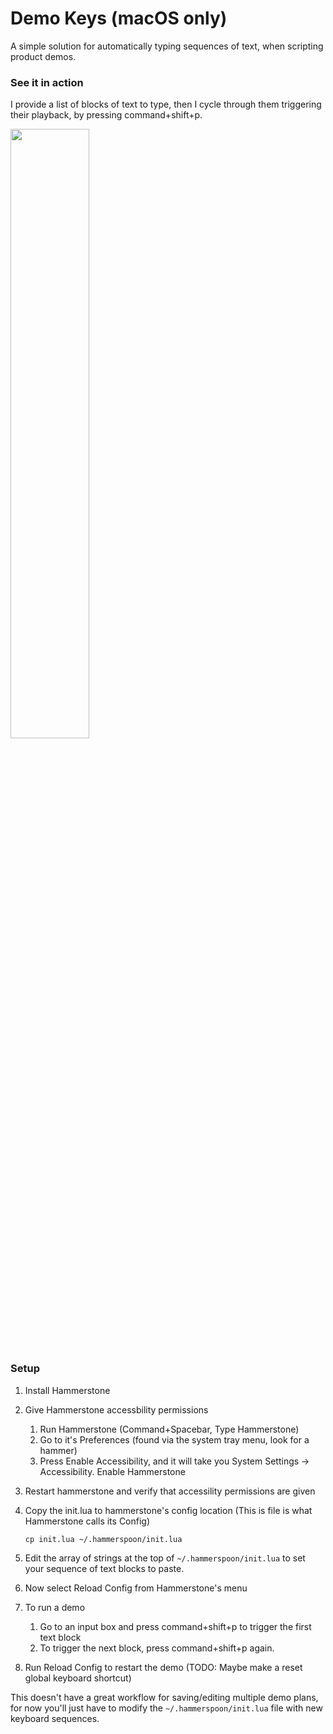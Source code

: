 # Demo Keys (macOS only)
A simple solution for automatically typing sequences of text, when scripting product demos.

### See it in action

I provide a list of blocks of text to type, then I cycle through them triggering their playback, by pressing command+shift+p. 

<img width="50%" src="demo.gif"/>

### Setup

 1. Install Hammerstone
 2. Give Hammerstone accessbility permissions
    1. Run Hammerstone (Command+Spacebar, Type Hammerstone)
    1. Go to it's Preferences (found via the system tray menu, look for a hammer)
    1. Press Enable Accessibility, and it will take you System Settings -> Accessibility. Enable Hammerstone
 3. Restart hammerstone and verify that accessility permissions are given
 4. Copy the init.lua to hammerstone's config location (This is file is what Hammerstone calls its Config)

        cp init.lua ~/.hammerspoon/init.lua

 5. Edit the array of strings at the top of `~/.hammerspoon/init.lua` to set your sequence of text blocks to paste.
 1. Now select Reload Config from Hammerstone's menu
 6. To run a demo
    1. Go to an input box and press command+shift+p to trigger the first text block
    1. To trigger the next block, press command+shift+p again.
 1. Run Reload Config to restart the demo (TODO: Maybe make a reset global keyboard shortcut)

This doesn't have a great workflow for saving/editing multiple demo plans, for now you'll just have to modify the `~/.hammerspoon/init.lua` file with new keyboard sequences.